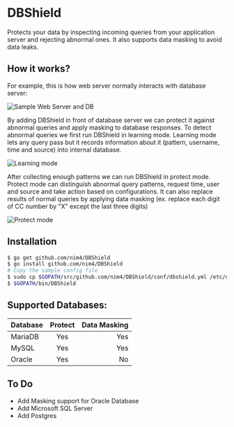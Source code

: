 # DBShield

Protects your data by inspecting incoming queries from your application server and rejecting abnormal ones. It also supports data masking to avoid data leaks.

## How it works?

For example, this is how web server normally interacts with database server:

![Sample Web Server and DB](https://cdn.rawgit.com/nim4/DBShield/master/misc/how_01.png)

By adding DBShield in front of database server we can protect it against abnormal queries and apply masking to database responses. To detect abnormal queries we first run DBShield in learning mode. Learning mode lets any query pass but it records information about it (pattern, username, time and source) into internal database.

![Learning mode](https://cdn.rawgit.com/nim4/DBShield/master/misc/how_02.png)


After collecting enough patterns we can run DBShield in protect mode. Protect mode can distinguish abnormal query patterns, request time, user and source and take action based on configurations. It can also replace results of normal queries by applying data masking (ex. replace each digit of CC number by "X" except the last three digits)

![Protect mode](https://cdn.rawgit.com/nim4/DBShield/master/misc/how_03.png)

## Installation

```bash
$ go get github.com/nim4/DBShield
$ go install github.com/nim4/DBShield
# Copy the sample config file
$ sudo cp $GOPATH/src/github.com/nim4/DBShield/conf/dbshield.yml /etc/dbshield.yml
$ $GOPATH/bin/DBShield
```



## Supported Databases:

| Database      | Protect       | Data Masking  |
| ------------- |:-------------:| -------------:|
| MariaDB       | Yes           |      Yes      |
| MySQL         | Yes           |      Yes      |
| Oracle        | Yes           |      No       |

## To Do
 - Add Masking support for Oracle Database
 - Add Microsoft SQL Server
 - Add Postgres
